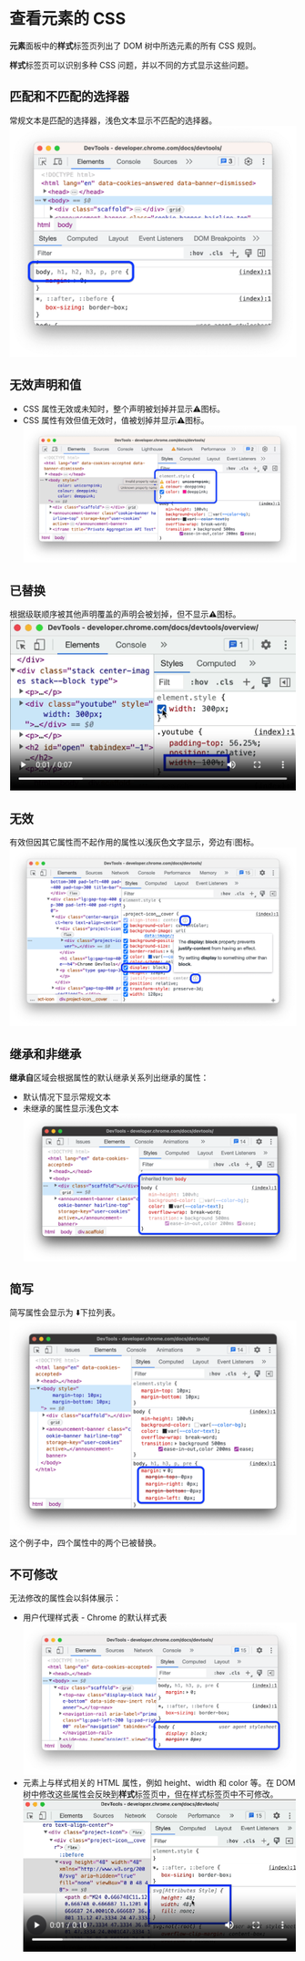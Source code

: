 # 查看元素的 CSS

**元素**面板中的**样式**标签页列出了 DOM 树中所选元素的所有 CSS 规则。

**样式**标签页可以识别多种 CSS 问题，并以不同的方式显示这些问题。

## 匹配和不匹配的选择器

常规文本是匹配的选择器，浅色文本显示不匹配的选择器。
![](匹配和不匹配的选择器.png)

## 无效声明和值

* CSS 属性无效或未知时，整个声明被划掉并显示⚠️图标。
* CSS 属性有效但值无效时，值被划掉并显示⚠️图标。
![](无效声明和值.png)

## 已替换

根据级联顺序被其他声明覆盖的声明会被划掉，但不显示⚠️图标。
![](已替换.png)

## 无效

有效但因其它属性而不起作用的属性以浅灰色文字显示，旁边有❕图标。
![](无效.png)

## 继承和非继承

**继承自**区域会根据属性的默认继承关系列出继承的属性：

* 默认情况下显示常规文本
* 未继承的属性显示浅色文本
![](继承与非继承.png)

## 简写

简写属性会显示为 ⬇️下拉列表。
![](简写.png)
这个例子中，四个属性中的两个已被替换。

## 不可修改

无法修改的属性会以斜体展示：

* 用户代理样式表 - Chrome 的默认样式表
  ![](用户代理样式表.png)
* 元素上与样式相关的 HTML 属性，例如 height、width 和 color 等。在 DOM 树中修改这些属性会反映到**样式**标签页中，但在样式标签页中不可修改。
    ![](元素设置样式属性.png)
